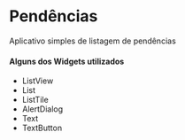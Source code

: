 # Pendências

Aplicativo simples de listagem de pendências

#### Alguns dos Widgets utilizados

- ListView
- List
- ListTile
- AlertDialog
- Text
- TextButton
